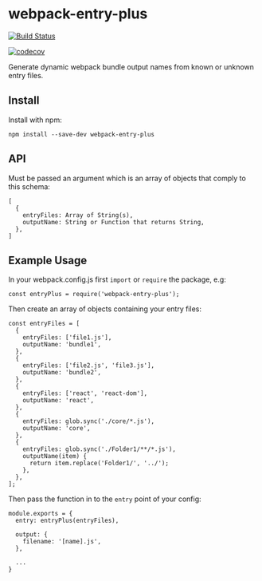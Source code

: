 # webpack-entry-plus

[![Build Status](https://travis-ci.org/sanjsanj/webpack-entry-plus.svg?branch=master)](https://travis-ci.org/sanjsanj/webpack-entry-plus)

[![codecov](https://codecov.io/gh/sanjsanj/webpack-entry-plus/branch/master/graph/badge.svg)](https://codecov.io/gh/sanjsanj/webpack-entry-plus)

Generate dynamic webpack bundle output names from known or unknown entry files.

## Install

Install with npm:

```
npm install --save-dev webpack-entry-plus
```

## API

Must be passed an argument which is an array of objects that comply to this schema:

```
[
  {
    entryFiles: Array of String(s),
    outputName: String or Function that returns String,
  },
]
```

## Example Usage

In your webpack.config.js first `import` or `require` the package, e.g:

```
const entryPlus = require('webpack-entry-plus');
```

Then create an array of objects containing your entry files:

```
const entryFiles = [
  {
    entryFiles: ['file1.js'],
    outputName: 'bundle1',
  },
  {
    entryFiles: ['file2.js', 'file3.js'],
    outputName: 'bundle2',
  },
  {
    entryFiles: ['react', 'react-dom'],
    outputName: 'react',
  },
  {
    entryFiles: glob.sync('./core/*.js'),
    outputName: 'core',
  },
  {
    entryFiles: glob.sync('./Folder1/**/*.js'),
    outputName(item) {
      return item.replace('Folder1/', '../');
    },
  },
];
```

Then pass the function in to the `entry` point of your config:

```
module.exports = {
  entry: entryPlus(entryFiles),

  output: {
    filename: '[name].js',
  },

  ...
}
```
